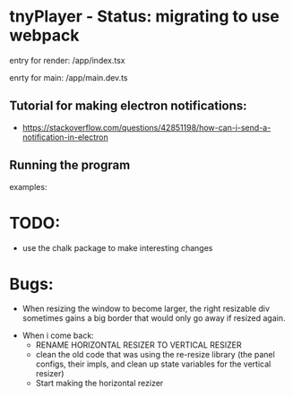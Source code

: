 # tnyPlayer - Status: migrating to use webpack

entry for render:
/app/index.tsx

enrty for main:
/app/main.dev.ts

## Tutorial for making electron notifications:

-   https://stackoverflow.com/questions/42851198/how-can-i-send-a-notification-in-electron

## Running the program

examples:

# TODO:

-   use the chalk package to make interesting changes

# Bugs:

-   When resizing the window to become larger, the right resizable div sometimes gains a big border that would only go away if resized again.

*   When i come back:
    -   RENAME HORIZONTAL RESIZER TO VERTICAL RESIZER
    -   clean the old code that was using the re-resize library (the panel configs, their impls, and clean up state variables for the vertical resizer)
    -   Start making the horizontal rezizer
